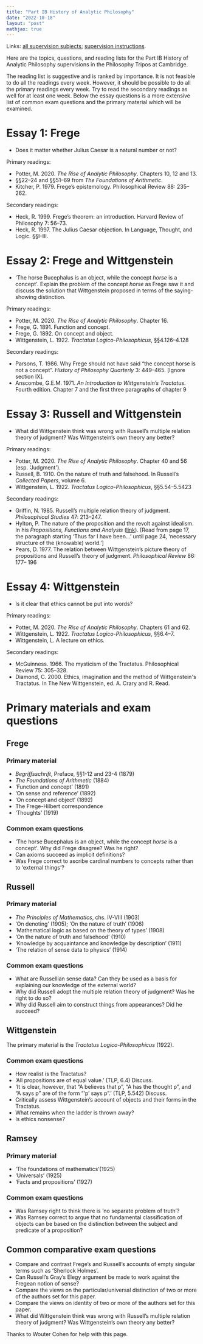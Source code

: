 ```yaml
---
title: "Part IB History of Analytic Philosophy"
date: "2022-10-18"
layout: "post"
mathjax: true
---
```


Links: [all supervision subjects](/teaching);  [supervision instructions](/teaching/supervisions/).

Here are the topics, questions, and reading lists for the Part IB History of Analytic Philosophy supervisions in the Philosophy Tripos at Cambridge. 

The reading list is suggestive and is ranked by importance. It is not feasible to do all the readings every week. However, it should be possible to do all the primary readings every week. Try to read the secondary readings as well for at least one week. Below the essay questions is a more extensive list of common exam questions and the primary material which will be examined. 

# Essay 1: Frege

- Does it matter whether Julius Caesar is a natural number or not? 

Primary readings: 

- Potter, M. 2020. *The Rise of Analytic Philosophy*. Chapters 10, 12 and 13.
- §§22–24 and §§51–69 from *The Foundations of Arithmetic*. 
- Kitcher, P. 1979. Frege’s epistemology. Philosophical Review 88: 235–262.

Secondary readings: 

- Heck, R. 1999. Frege’s theorem: an introduction. Harvard Review of
Philosophy 7: 56–73. 
- Heck, R. 1997. The Julius Caesar objection. In Language, Thought, and Logic.
§§I–III. 

# Essay 2: Frege and Wittgenstein

- 'The horse Bucephalus is an object, while the concept *horse* is a concept'. Explain the problem of the concept *horse* as Frege saw it and discuss the solution that Wittgenstein proposed in terms of the saying-showing distinction. 

Primary readings: 

- Potter, M. 2020. *The Rise of Analytic Philosophy*. Chapter 16.
- Frege, G. 1891. Function and concept.
- Frege, G. 1892. On concept and object.
- Wittgenstein, L. 1922. *Tractatus Logico-Philosophicus*, §§4.126–4.128

Secondary readings: 

- Parsons, T. 1986. Why Frege should not have said “the concept horse is not a concept”. *History of Philosophy Quarterly* 3: 449–465. [Ignore section IX].
- Anscombe, G.E.M. 1971. *An Introduction to Wittgenstein’s Tractatus*. Fourth edition. Chapter 7 and the first three paragraphs of chapter 9

# Essay 3: Russell and Wittgenstein

- What did Wittgenstein think was wrong with Russell’s multiple relation theory of judgment? Was Wittgenstein’s own theory any better?

Primary readings: 

- Potter, M. 2020. *The Rise of Analytic Philosophy*. Chapter 40 and 56 (esp. 'Judgment').
- Russell, B. 1910. On the nature of truth and falsehood. In Russell’s *Collected Papers*, volume 6.
- Wittgenstein, L. 1922. *Tractatus Logico-Philosophicus*, §§5.54–5.5423

Secondary readings: 

- Griffin, N. 1985. Russell’s multiple relation theory of judgment. *Philosophical Studies* 47: 213–247.
- Hylton, P. The nature of the proposition and the revolt against idealism. In his *Propositions, Functions and Analysis* ([link](https://ebookcentral.proquest.com/lib/CAM/detail.action?pq-origsite=primo&docID=422622)). [Read from page 17, the paragraph starting ‘Thus far I have been...’ until page 24, ‘necessary structure of the (knowable) world.’]
- Pears, D. 1977. The relation between Wittgenstein’s picture theory of propositions and Russell’s theory of judgment. *Philosophical Review* 86: 177– 196

# Essay 4: Wittgenstein

- Is it clear that ethics cannot be put into words? 

Primary readings: 

- Potter, M. 2020. *The Rise of Analytic Philosophy*. Chapters 61 and 62.
- Wittgenstein, L. 1922. *Tractatus Logico-Philosophicus*, §§6.4–7.
- Wittgenstein, L. A lecture on ethics.

Secondary readings: 

- McGuinness. 1966. The mysticism of the Tractatus. Philosophical Review 75:
305–328.
- Diamond, C. 2000. Ethics, imagination and the method of Wittgenstein's
Tractatus. In The New Wittgenstein, ed. A. Crary and R. Read.

# Primary materials and exam questions

## Frege

### Primary material

- *Begriffsschrift*, Preface, §§1-12 and 23-4 (1879)
- *The Foundations of Arithmetic* (1884)
- ‘Function and concept’ (1891)
- ‘On sense and reference’ (1892)
- ‘On concept and object’ (1892)
- The Frege-Hilbert correspondence
- ‘Thoughts’ (1919)

### Common exam questions

- 'The horse Bucephalus is an object, while the concept *horse* is a concept'. Why did Frege disagree? Was he right?
- Can axioms succeed as implicit definitions? 
- Was Frege correct to ascribe cardinal numbers to concepts rather than to ‘external things’?

## Russell

### Primary material

- *The Principles of Mathematics*, chs. IV-VIII (1903)
- ‘On denoting’ (1905); ‘On the nature of truth’ (1906)
- ‘Mathematical logic as based on the theory of types’ (1908)
- ‘On the nature of truth and falsehood’ (1910)
- ‘Knowledge by acquaintance and knowledge by description’ (1911)
- ‘The relation of sense data to physics’ (1914)

### Common exam questions

- What are Russellian sense data? Can they be used as a basis for explaining our knowledge of the external world?
- Why did Russell adopt the multiple relation theory of judgment? Was he right to do so?
- Why did Russell aim to construct things from appearances? Did he succeed?

## Wittgenstein

The primary material is the *Tractatus Logico-Philosophicus* (1922). 

### Common exam questions

- How realist is the Tractatus?
- ‘All propositions are of equal value.’ (TLP, 6.4) Discuss.
- ‘It is clear, however, that “A believes that p”, “A has the thought p”, and “A says p” are of the form “‘p’ says p”.’ (TLP, 5.542) Discuss.
- Critically assess Wittgenstein’s account of objects and their forms in the Tractatus.
- What remains when the ladder is thrown away?
- Is ethics nonsense? 

## Ramsey

### Primary material

- ‘The foundations of mathematics’(1925)
- ‘Universals’ (1925)
- ‘Facts and propositions’ (1927)

### Common exam questions

- Was Ramsey right to think there is ‘no separate problem of truth’?
- Was Ramsey correct to argue that no fundamental classification of objects can be based on the distinction between the subject and predicate of a proposition? 

## Common comparative exam questions

- Compare and contrast Frege’s and Russell’s accounts of empty singular
terms such as ‘Sherlock Holmes’. 
- Can Russell’s Gray’s Elegy argument be made to work against the Fregean notion of sense?
- Compare the views on the particular/universal distinction of two or more of the authors set for this paper.
- Compare the views on identity of two or more of the authors set for this paper.
- What did Wittgenstein think was wrong with Russell’s multiple relation theory of judgment? Was Wittgenstein’s own theory any better?

Thanks to Wouter Cohen for help with this page. 